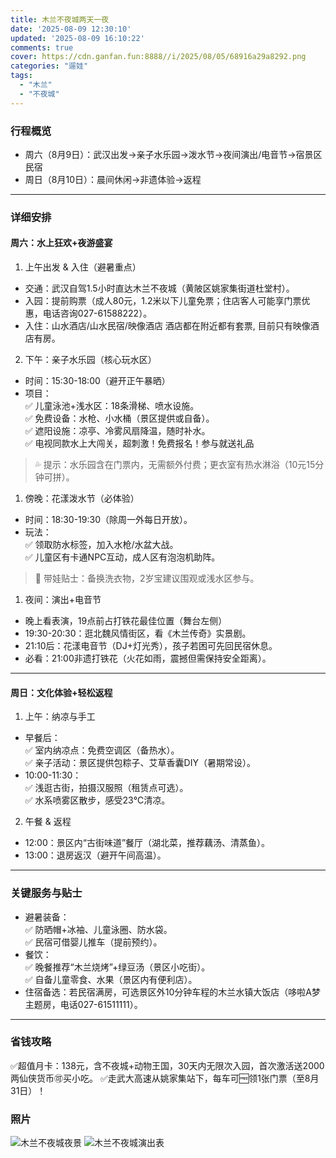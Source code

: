 ```yaml
---
title: 木兰不夜城两天一夜
date: '2025-08-09 12:30:10'
updated: '2025-08-09 16:10:22'
comments: true
cover: https://cdn.ganfan.fun:8888//i/2025/08/05/68916a29a8292.png
categories: "遛娃"
tags: 
  - "木兰"
  - "不夜城"
---
```



### 行程概览
- 周六（8月9日）：武汉出发→亲子水乐园→泼水节→夜间演出/电音节→宿景区民宿  
- 周日（8月10日）：晨间休闲→非遗体验→返程  
---

### 详细安排
#### 周六：水上狂欢+夜游盛宴
1. 上午出发 & 入住（避暑重点）  
 - 交通：武汉自驾1.5小时直达木兰不夜城（黄陂区姚家集街道杜堂村）。  
 - 入园：提前购票（成人80元，1.2米以下儿童免票；住店客人可能享门票优惠，电话咨询027-61588222）。  
 - 入住：山水酒店/山水民宿/映像酒店 酒店都在附近都有套票, 目前只有映像酒店有房。

2. 下午：亲子水乐园（核心玩水区）  
 - 时间：15:30-18:00（避开正午暴晒）  
 - 项目：  
     ✅ 儿童泳池+浅水区：18条滑梯、喷水设施。  
     ✅ 免费设备：水枪、小水桶（景区提供或自备）。  
     ✅ 遮阳设施：凉亭、冷雾风扇降温，随时补水。  
     ✅ 电视同款水上大闯关，超刺激！免费报名！参与就送礼品
 > 💦 提示：水乐园含在门票内，无需额外付费；更衣室有热水淋浴（10元15分钟可拼）。

1. 傍晚：花漾泼水节（必体验）  
 - 时间：18:30-19:30（除周一外每日开放）。  
 - 玩法：  
     ✅ 领取防水标签，加入水枪/水盆大战。  
     ✅ 儿童区有卡通NPC互动，成人区有泡泡机助阵。  
 > 👶 带娃贴士：备换洗衣物，2岁宝建议围观或浅水区参与。

1. 夜间：演出+电音节  
 - 晚上看表演，19点前占打铁花最佳位置（舞台左侧）
 - 19:30-20:30：逛北魏风情街区，看《木兰传奇》实景剧。  
 - 21:10后：花漾电音节（DJ+灯光秀），孩子若困可先回民宿休息。  
 - 必看：21:00非遗打铁花（火花如雨，震撼但需保持安全距离）。

---

#### 周日：文化体验+轻松返程
1. 上午：纳凉与手工  
 - 早餐后：  
     ✅ 室内纳凉点：免费空调区（备热水）。  
     ✅ 亲子活动：景区提供包粽子、艾草香囊DIY（暑期常设）。  
 - 10:00-11:30：  
     ✅ 浅逛古街，拍摄汉服照（租赁点可选）。  
     ✅ 水系喷雾区散步，感受23℃清凉。

2. 午餐 & 返程  
 - 12:00：景区内“古街味道”餐厅（湖北菜，推荐藕汤、清蒸鱼）。  
 - 13:00：退房返汉（避开午间高温）。

---

### 关键服务与贴士
- 避暑装备：  
    ✅ 防晒帽+冰袖、儿童泳圈、防水袋。  
    ✅ 民宿可借婴儿推车（提前预约）。  
- 餐饮：  
    ✅ 晚餐推荐“木兰烧烤”+绿豆汤（景区小吃街）。  
    ✅ 自备儿童零食、水果（景区内有便利店）。  
- 住宿备选：若民宿满房，可选景区外10分钟车程的木兰水镇大饭店（哆啦A梦主题房，电话027-61511111）。  
---

### 省钱攻略

✅超值月卡：138元，含不夜城+动物王国，30天内无限次入园，首次激活送2000两仙侠货币🉑买小吃。
✅走武大高速从姚家集站下，每车可🆓领1张门票（至8月31日）！



### 照片
![木兰不夜城夜景](https://cdn.ganfan.fun:8888//i/2025/08/05/68918dbeaa5c0.jpg "木兰不夜城夜景")
![木兰不夜城演出表](https://cdn.ganfan.fun:8888//i/2025/08/05/68916a29a8292.png "木兰不夜城演出表")